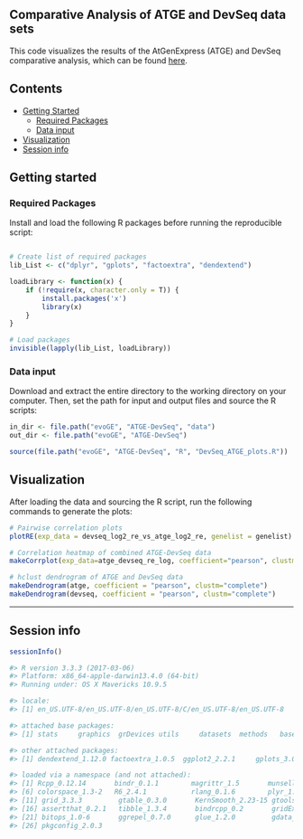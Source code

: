 ## Comparative Analysis of ATGE and DevSeq data sets

This code visualizes the results of the AtGenExpress (ATGE) and DevSeq comparative analysis, which can be found [here](https://github.com/schustischuster/ATGE-DevSeq).


## Contents

* [Getting Started](#getting-started)
  * [Required Packages](#required-packages)
  * [Data input](#data-input)
* [Visualization](#visualization)
* [Session info](#session-info)


## Getting started


### Required Packages
Install and load the following R packages before running the reproducible script:

```R

# Create list of required packages
lib_List <- c("dplyr", "gplots", "factoextra", "dendextend")

loadLibrary <- function(x) { 
    if (!require(x, character.only = T)) {
        install.packages('x')
        library(x)
    }
}

# Load packages
invisible(lapply(lib_List, loadLibrary))

```
  
### Data input
Download and extract the entire directory to the working directory on your computer. Then, set the path for input and output files and source the R scripts:

```R
in_dir <- file.path("evoGE", "ATGE-DevSeq", "data")
out_dir <- file.path("evoGE", "ATGE-DevSeq")

source(file.path("evoGE", "ATGE-DevSeq", "R", "DevSeq_ATGE_plots.R"))

```

## Visualization

After loading the data and sourcing the R script, run the following commands to generate the plots:

```R
# Pairwise correlation plots
plotRE(exp_data = devseq_log2_re_vs_atge_log2_re, genelist = genelist)

# Correlation heatmap of combined ATGE-DevSeq data
makeCorrplot(exp_data=atge_devseq_re_log, coefficient="pearson", clustm="complete")

# hclust dendrogram of ATGE and DevSeq data
makeDendrogram(atge, coefficient = "pearson", clustm="complete")
makeDendrogram(devseq, coefficient = "pearson", clustm="complete")

```

---
## Session info

```R
sessionInfo()
```

```R
#> R version 3.3.3 (2017-03-06)
#> Platform: x86_64-apple-darwin13.4.0 (64-bit)
#> Running under: OS X Mavericks 10.9.5

#> locale:
#> [1] en_US.UTF-8/en_US.UTF-8/en_US.UTF-8/C/en_US.UTF-8/en_US.UTF-8

#> attached base packages:
#> [1] stats     graphics  grDevices utils     datasets  methods   base   

#> other attached packages:
#> [1] dendextend_1.12.0 factoextra_1.0.5  ggplot2_2.2.1     gplots_3.0.1.1    dplyr_0.7.4 

#> loaded via a namespace (and not attached):
#> [1] Rcpp_0.12.14       bindr_0.1.1        magrittr_1.5       munsell_0.5.0      viridisLite_0.3.0 
#> [6] colorspace_1.3-2   R6_2.4.1           rlang_0.1.6        plyr_1.8.4         caTools_1.17.1    
#> [11] grid_3.3.3         gtable_0.3.0       KernSmooth_2.23-15 gtools_3.5.0       lazyeval_0.2.1    
#> [16] assertthat_0.2.1   tibble_1.3.4       bindrcpp_0.2       gridExtra_2.3      viridis_0.5.1     
#> [21] bitops_1.0-6       ggrepel_0.7.0      glue_1.2.0         gdata_2.18.0       scales_0.5.0      
#> [26] pkgconfig_2.0.3  

```
